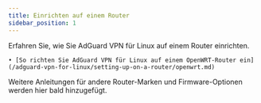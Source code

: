 ```yaml
---
title: Einrichten auf einem Router
sidebar_position: 1
---
```


Erfahren Sie, wie Sie AdGuard VPN für Linux auf einem Router einrichten.

```
• [So richten Sie AdGuard VPN für Linux auf einem OpenWRT-Router ein](/adguard-vpn-for-linux/setting-up-on-a-router/openwrt.md)
```

Weitere Anleitungen für andere Router-Marken und Firmware-Optionen werden hier bald hinzugefügt.
